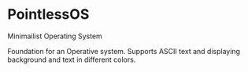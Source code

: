 
# PointlessOS
Minimailist Operating System

Foundation for an Operative system. Supports ASCII text and displaying background and text in different colors.



